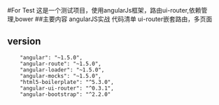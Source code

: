 #For Test
    这是一个测试项目，使用angularJs框架，路由ui-router,依赖管理,bower
##主要内容
    angularJS实战 代码清单
    ui-router嵌套路由，多页面
## version
        "angular": "~1.5.0",
        "angular-route": "~1.5.0",
        "angular-loader": "~1.5.0",
        "angular-mocks": "~1.5.0",
        "html5-boilerplate": "^5.3.0",
        "angular-ui-router": "^0.3.1",
        "angular-bootstrap": "^2.2.0"
